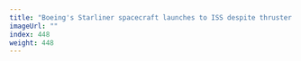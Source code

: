 ```yaml
---
title: "Boeing's Starliner spacecraft launches to ISS despite thruster issue"
imageUrl: ""
index: 448
weight: 448
---
```


